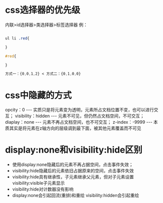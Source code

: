 # css选择器的优先级
内联>id选择器>类选择器>标签选择器
例：
```css

ul li .red{

}

#red{

}

方式一：{0,0,1,2} < 方式二：{0,1,0,0}
```
# css中隐藏的方式
opcity：0 --- 实质只是将元素变为透明，元素所占文档位置不变，也可以进行交互；
visibility：hidden --- 元素不可见，但仍然占文档空间，不可交互；
diaplay：none --- 元素不再占文档空间，也不可交互；
z-index：-9999 --- 本质其实是将元素在z轴方向的层级调到最下面，被其他元素覆盖而不可见 

# display:none和visibility:hide区别
+ 使用display:none隐藏后的元素不再占据空间，点击事件失效；
+ visibility:hide隐藏后的元素依旧占据原来的空间，点击事件失效
+ visibility:hide具有继承性，子元素继承父元素，但对子元素设置visibility:visible子元素显示
+ visibility:hide对计数器没有影响
+ display:none会引起回流(重排)和重绘 visibility:hidden会引起重绘 
